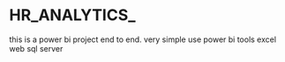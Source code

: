 # HR_ANALYTICS_
this is a power bi project end to end.
very simple use power bi tools excel web sql server
